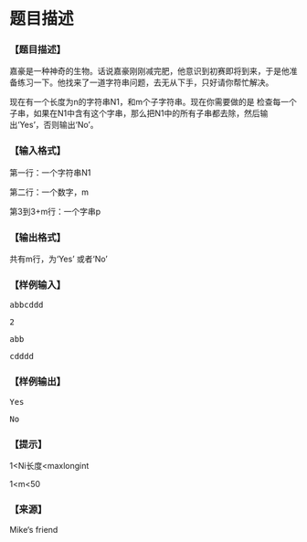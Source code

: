 # 题目描述


<h3>
【题目描述】
</h3>
<p>
嘉豪是一种神奇的生物。话说嘉豪刚刚减完肥，他意识到初赛即将到来，于是他准备练习一下。他找来了一道字符串问题，去无从下手，只好请你帮忙解决。
</p>
<p>
现在有一个长度为n的字符串N1，和m个子字符串。现在你需要做的是 检查每一个子串，如果在N1中含有这个字串，那么把N1中的所有子串都去除，然后输出‘Yes’，否则输出‘No’。
</p>
<h3>
【输入格式】
</h3>
<p>
第一行：一个字符串N1
</p>
<p>
第二行：一个数字，m
</p>
<p>
第3到3+m行：一个字串p
</p>
<h3>
【输出格式】
</h3>
<p>
共有m行，为‘Yes’ 或者‘No’
</p>
<h3>
【样例输入】
</h3>
<pre>abbcddd</pre>
<pre>2</pre>
<pre>abb</pre>
<pre>cdddd</pre>
<h3>
【样例输出】
</h3>
<pre>Yes</pre>
<pre>No</pre>
<h3>
【提示】
</h3>
<p>
1&lt;Ni长度&lt;maxlongint
</p>
<p>
1&lt;m&lt;50
</p>
<h3>
【来源】
</h3>
<p>
Mike‘s friend
</p>
